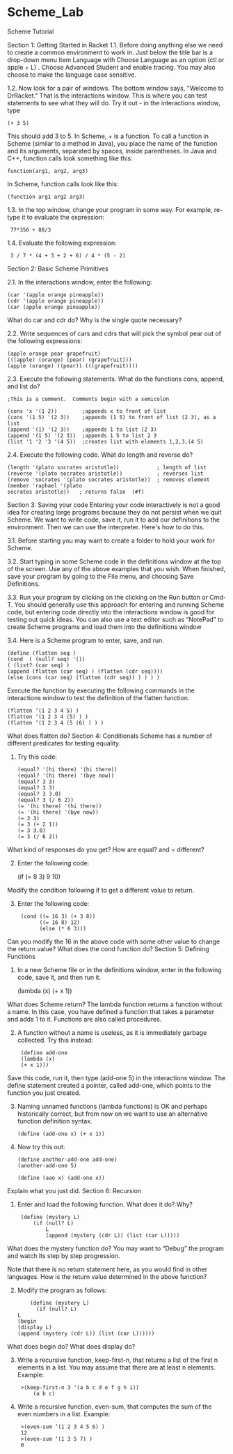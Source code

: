# Scheme_Lab

Scheme Tutorial 

Section 1: Getting Started in Racket
1.1. Before doing anything else we need to create a common environment to work in.   Just below the title bar is a drop-down menu item Language with Choose Language as an option (ctl or apple + L) .  Choose Advanced Student and enable tracing. You may also choose to make the language case sensitive.
 
1.2. Now look for a pair of windows. The bottom window says, "Welcome to DrRacket." That is the interactions window. This is where you can test statements to see what they will do. Try it out - in the interactions window, type
 
  	(+ 3 5)
 
 This should add 3 to 5. In Scheme, + is a function. To call a function in Scheme (similar to a method in Java), you place the name of the function and its arguments, separated by spaces, inside parentheses. In Java and C++, function calls look something like this:

  	function(arg1, arg2, arg3)


 In Scheme, function calls look like this:
 
  	(function arg1 arg2 arg3)
 
1.3.  In the top window, change your program in some way. For example, re-type it to evaluate the expression:

     77*356 + 88/3
 
1.4. Evaluate the following expression:

     3 / 7 * (4 + 3 + 2 + 6) / 4 * (5 - 2)
Section 2: Basic Scheme Primitives
 
2.1.  In the interactions window, enter the following:
 
  	(car '(apple orange pineapple))
  	(cdr '(apple orange pineapple))
  	(car (apple orange pineapple))
 
  What do car and cdr do? Why is the single quote necessary?
 
2.2. Write sequences of cars and cdrs that will pick the symbol pear out of the following expressions:
 
  	(apple orange pear grapefruit)
  	(((apple) (orange) (pear) (grapefruit)))
  	(apple (orange) ((pear)) (((grapefruit))))

2.3. Execute the following statements. What do the functions cons, append, and list do?
 
  	;This is a comment.  Comments begin with a semicolon

  	(cons 'x '(1 2))        ;appends x to front of list
  	(cons '(1 5) '(2 3))    ;appends (1 5) to front of list (2 3), as a list
  	(append '(1) '(2 3))    ;appends 1 to list (2 3)
  	(append '(1 5) '(2 3))  ;appends 1 5 to list 2 3
  	(list '1 '2 '3 '(4 5))  ;creates list with elements 1,2,3,(4 5)
2.4. Execute the following code. What do length and reverse do?
 
  	(length '(plato socrates aristotle))         	; length of list
  	(reverse '(plato socrates aristotle))       	; reverses list
  	(remove 'socrates '(plato socrates aristotle))  ; removes element 
  	(member 'raphael '(plato
    socrates aristotle))   ; returns false  (#f)
    
Section 3: Saving your code
Entering your code interactively is not a good idea for creating large programs because they do not persist when we quit Scheme. We want to write code, save it, run it to add our definitions to the environment. Then we can use the interpreter. Here's how to do this.
 
3.1. Before starting you may want to create a folder to hold your work for Scheme.

3.2. Start typing in some Scheme code in the definitions window at the top of the screen. Use any of the above examples that you wish. When finished, save your program by going to the File menu, and choosing Save Definitions.

3.3. Run your program by clicking on the clicking on the Run button or Cmd-T. You should generally use this approach for entering and running Scheme code, but entering code directly into the interactions window is good for testing out quick ideas.  You can also use a text editor such as “NotePad” to create Scheme programs and load them into the definitions window
 
3.4.  Here is a Scheme program to enter, save, and run.
 
    (define (flatten seq )   
    (cond  ( (null? seq) '())
    ( (list? (car seq) )
    (append (flatten (car seq) ) (flatten (cdr seq)))) 	
    (else (cons (car seq) (flatten (cdr seq)) ) ) ) )

Execute the function by executing the following commands in the interactions window to test the definition of the flatten function.
 
    (flatten ‘(1 2 3 4 5) )
    (flatten ‘(1 2 3 4 (5) ) )
    (flatten ‘(1 2 3 4 (5 (6) ) ) )
 
What does flatten do?
Section 4: Conditionals
Scheme has a number of different predicates for testing equality.
 
1.  Try this code:
 
        (equal? '(hi there) '(hi there))
        (equal? '(hi there) '(bye now))
        (equal? 3 3)
        (equal? 3 3)
        (equal? 3 3.0)
        (equal? 3 (/ 6 2))
        (= '(hi there) '(hi there))
        (= '(hi there) '(bye now))
        (= 3 3)
        (= 3 (+ 2 1))
        (= 3 3.0)
        (= 3 (/ 6 2))
 
What kind of responses do you get?
How are equal? and = different?

2. Enter the following code:
 
  	 (if (= 8 3)  9   10)
 
Modify the condition following if to get a different value to return.

3. Enter the following code:
 
        (cond ((= 16 3) (+ 3 8))
              ((= 16 8) 12)
              (else (* 6 3)))	
 
Can you modify the 16 in the above code with some other value to change the return value? What does the cond function do?
Section 5: Defining Functions
1. In a new Scheme file or in the definitions window, enter in the following code, save it, and then run it.
 
  	  (lambda (x)  (+ x 1))
 
What does Scheme return? The lambda function returns a function without a name. In this case, you have defined a function that takes a parameter and adds 1 to it. Functions are also called procedures.

2. A function without a name is useless, as it is immediately garbage collected. Try this instead:
 
        (define add-one
        (lambda (x)
        (+ x 1)))
 
Save this code, run it, then type (add-one 5) in the interactions window. The define statement created a pointer, called add-one, which points to the function you just created.

3.  Naming unnamed functions (lambda functions) is OK and perhaps historically correct, but from now on we want to use an alternative function definition syntax.
 
        (define (add-one x) (+ x 1))
  	
4.  Now try this out:

        (define another-add-one add-one)
        (another-add-one 5)

        (define (aao x) (add-one x))

Explain what you just did.
Section 6: Recursion
1. Enter and load the following function. What does it do? Why?


        (define (mystery L)
            (if (null? L)
                L
                (append (mystery (cdr L)) (list (car L)))))
 
What does the mystery function do?  You may want to “Debug” the program and watch its step by step progression.

Note that there is no return statement here, as you would find in other languages. How is the return value determined in the above function?
 
2.  Modify the program as follows:
 
            (define (mystery L)
              (if (null? L) 	
        L
        (begin
        (display L)
        (append (mystery (cdr L)) (list (car L))))))
 
What does begin do? What does display do?

3. Write a recursive function, keep-first-n, that returns a list of the first n elements in a list. You may assume that there are at least n elements. Example:


        >(keep-first-n 3 '(a b c d e f g h i))
            (a b c)
 
 
4. Write a recursive function, even-sum, that computes the sum of the even numbers in a list. Example:


        >(even-sum ‘(1 2 3 4 5 6) )
        12
        >(even-sum ‘(1 3 5 7) )
        0



